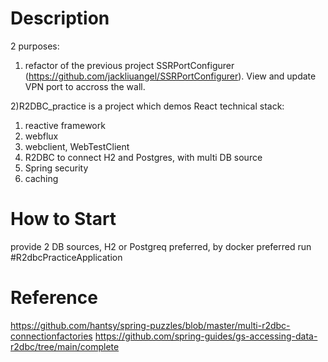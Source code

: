 
# Description
2 purposes:
1) refactor of the previous project SSRPortConfigurer (https://github.com/jackliuangel/SSRPortConfigurer). View and update VPN port to accross the wall.

2)R2DBC_practice is a project which demos React technical stack:
1. reactive framework
2. webflux
3. webclient, WebTestClient
4. R2DBC to connect H2 and Postgres, with multi DB source
5. Spring security
6. caching

# How to Start
provide 2 DB sources, H2 or Postgreq preferred, by docker preferred
run #R2dbcPracticeApplication

# Reference
https://github.com/hantsy/spring-puzzles/blob/master/multi-r2dbc-connectionfactories
https://github.com/spring-guides/gs-accessing-data-r2dbc/tree/main/complete

